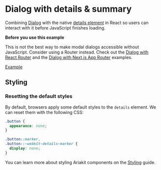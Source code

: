 # Dialog with details &amp; summary

<p data-description>
  Combining <a href="/components/dialog">Dialog</a> with the native <a href="https://developer.mozilla.org/en-US/docs/Web/HTML/Element/details">details element</a> in React so users can interact with it before JavaScript finishes loading.
</p>

<aside data-type="warn">

**Before you use this example**

This is not the best way to make modal dialogs accessible without JavaScript. Consider using a Router instead. Check out the [Dialog with React Router](/examples/dialog-react-router) and the [Dialog with Next.js App Router](/examples/dialog-next-router) examples.

</aside>

<a href="./index.tsx" data-playground>Example</a>

## Styling

### Resetting the default styles

By default, browsers apply some default styles to the `details` element. We can reset them with the following CSS:

```css
.button {
  appearance: none;
}

.button::marker,
.button::-webkit-details-marker {
  display: none;
}
```

You can learn more about styling Ariakit components on the [Styling](/guide/styling) guide.

